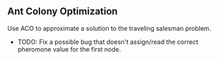 ## Ant Colony Optimization
Use ACO to approximate a solution to the traveling salesman problem.

- TODO: Fix a possible bug that doesn't assign/read the correct pheromone value for the first node.
